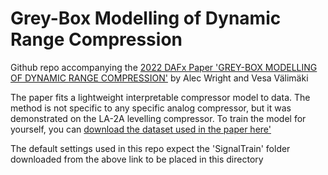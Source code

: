 # Grey-Box Modelling of Dynamic Range Compression

Github repo accompanying the [2022 DAFx Paper 'GREY-BOX MODELLING OF DYNAMIC RANGE COMPRESSION'](https://dafx2020.mdw.ac.at/proceedings/papers/DAFx20in22_paper_35.pdf) by Alec Wright and Vesa Välimäki

The paper fits a lightweight interpretable compressor model to data. The method is not specific to any specific analog compressor, but it was demonstrated on the LA-2A levelling compressor.
To train the model for yourself, you can [download the dataset used in the paper here'](https://zenodo.org/record/3824876#.YyMaiOxBzUI)

The default settings used in this repo expect the 'SignalTrain' folder downloaded from the above link to be placed in this directory 

